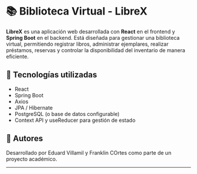 # 📚 Biblioteca Virtual - LibreX

**LibreX** es una aplicación web desarrollada con **React** en el frontend y **Spring Boot** en el backend. Está diseñada para gestionar una biblioteca virtual, permitiendo registrar libros, administrar ejemplares, realizar préstamos, reservas y controlar la disponibilidad del inventario de manera eficiente.

## 🚀 Tecnologías utilizadas

- React
- Spring Boot
- Axios
- JPA / Hibernate
- PostgreSQL (o base de datos configurable)
- Context API y useReducer para gestión de estado

## 👥 Autores

Desarrollado por Eduard Villamil y Franklin COrtes como parte de un proyecto académico.

---